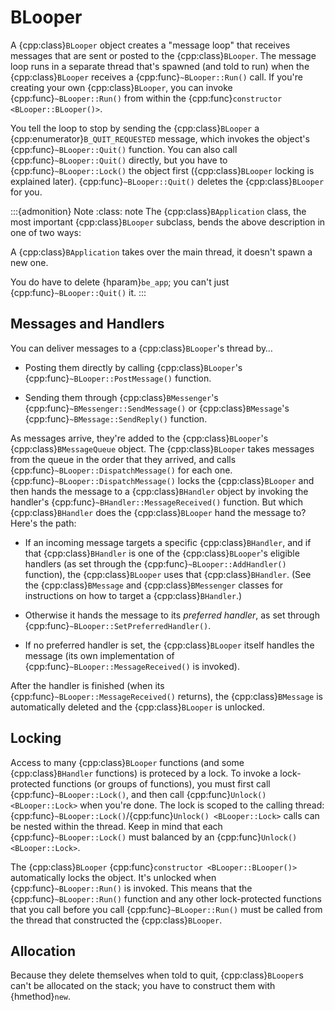 # BLooper

A {cpp:class}`BLooper` object creates a "message loop" that receives
messages that are sent or posted to the {cpp:class}`BLooper`. The message
loop runs in a separate thread that's spawned (and told to run) when the
{cpp:class}`BLooper` receives a {cpp:func}`~BLooper::Run()` call. If you're
creating your own {cpp:class}`BLooper`, you can invoke
{cpp:func}`~BLooper::Run()` from within the {cpp:func}`constructor
<BLooper::BLooper()>`.

You tell the loop to stop by sending the {cpp:class}`BLooper` a
{cpp:enumerator}`B_QUIT_REQUESTED` message, which invokes the object's
{cpp:func}`~BLooper::Quit()` function. You can also call
{cpp:func}`~BLooper::Quit()` directly, but you have to
{cpp:func}`~BLooper::Lock()` the object first ({cpp:class}`BLooper` locking
is explained later). {cpp:func}`~BLooper::Quit()` deletes the
{cpp:class}`BLooper` for you.

:::{admonition} Note
:class: note
The {cpp:class}`BApplication` class, the most important
{cpp:class}`BLooper` subclass, bends the above description in one of two
ways:

A {cpp:class}`BApplication` takes over the main thread, it doesn't spawn a
new one.

You do have to delete {hparam}`be_app`; you can't just
{cpp:func}`~BLooper::Quit()` it.
:::

## Messages and Handlers

You can deliver messages to a {cpp:class}`BLooper`'s thread by…

- Posting them directly by calling {cpp:class}`BLooper`'s
  {cpp:func}`~BLooper::PostMessage()` function.

- Sending them through {cpp:class}`BMessenger`'s
  {cpp:func}`~BMessenger::SendMessage()` or {cpp:class}`BMessage`'s
  {cpp:func}`~BMessage::SendReply()` function.

As messages arrive, they're added to the {cpp:class}`BLooper`'s
{cpp:class}`BMessageQueue` object. The {cpp:class}`BLooper` takes messages
from the queue in the order that they arrived, and calls
{cpp:func}`~BLooper::DispatchMessage()` for each one.
{cpp:func}`~BLooper::DispatchMessage()` locks the {cpp:class}`BLooper` and
then hands the message to a {cpp:class}`BHandler` object by invoking the
handler's {cpp:func}`~BHandler::MessageReceived()` function. But which
{cpp:class}`BHandler` does the {cpp:class}`BLooper` hand the message to?
Here's the path:

- If an incoming message targets a specific {cpp:class}`BHandler`, and if
  that {cpp:class}`BHandler` is one of the {cpp:class}`BLooper`'s eligible
  handlers (as set through the {cpp:func}`~BLooper::AddHandler()`
  function), the {cpp:class}`BLooper` uses that {cpp:class}`BHandler`. (See
  the {cpp:class}`BMessage` and {cpp:class}`BMessenger` classes for
  instructions on how to target a {cpp:class}`BHandler`.)

- Otherwise it hands the message to its _preferred handler_, as set through
  {cpp:func}`~BLooper::SetPreferredHandler()`.

- If no preferred handler is set, the {cpp:class}`BLooper` itself handles
  the message (its own implementation of
  {cpp:func}`~BLooper::MessageReceived()` is invoked).

After the handler is finished (when its
{cpp:func}`~BLooper::MessageReceived()` returns), the {cpp:class}`BMessage`
is automatically deleted and the {cpp:class}`BLooper` is unlocked.

## Locking

Access to many {cpp:class}`BLooper` functions (and some
{cpp:class}`BHandler` functions) is proteced by a lock. To invoke a
lock-protected functions (or groups of functions), you must first call
{cpp:func}`~BLooper::Lock()`, and then call {cpp:func}`Unlock()
<BLooper::Lock>` when you're done. The lock is scoped to the calling
thread: {cpp:func}`~BLooper::Lock()`/{cpp:func}`Unlock() <BLooper::Lock>`
calls can be nested within the thread. Keep in mind that each
{cpp:func}`~BLooper::Lock()` must balanced by an {cpp:func}`Unlock()
<BLooper::Lock>`.

The {cpp:class}`BLooper` {cpp:func}`constructor <BLooper::BLooper()>`
automatically locks the object. It's unlocked when
{cpp:func}`~BLooper::Run()` is invoked. This means that the
{cpp:func}`~BLooper::Run()` function and any other lock-protected functions
that you call before you call {cpp:func}`~BLooper::Run()` must be called
from the thread that constructed the {cpp:class}`BLooper`.

## Allocation

Because they delete themselves when told to quit, {cpp:class}`BLooper`s
can't be allocated on the stack; you have to construct them with
{hmethod}`new`.
